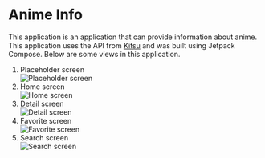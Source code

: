 # Anime Info

This application is an application that can provide information about anime. This application uses the API from [Kitsu](https://kitsu.docs.apiary.io/#) and was built using Jetpack Compose.
Below are some views in this application.
1. Placeholder screen <br>
![Placeholder screen](https://drive.google.com/uc?id=1VMLg7PRpZKup0J7B0BNPcDhVL8G6_DrC)
2. Home screen <br>
![Home screen](https://drive.google.com/uc?id=1UfCbW8xd6951YOnxxNJLgSUc2MdoiYai)
3. Detail screen <br>
![Detail screen](https://drive.google.com/uc?id=1OeSkOgi97IEfMTFIWlwYpJz3vlXctiUj)
4. Favorite screen<br>
![Favorite screen](https://drive.google.com/uc?id=1cm7VzVRFXMM9NjOoSFpo3SJ_GeLJLzUv)
5. Search screen <br>
![Search screen](https://drive.google.com/uc?id=1ZkA2i6rI0lSU5XyXs81AX_QFLY_bdfzX)
